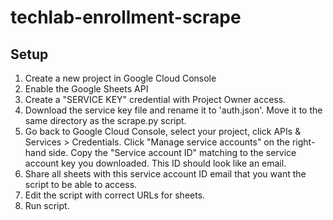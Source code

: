 # techlab-enrollment-scrape

## Setup
1. Create a new project in Google Cloud Console
2. Enable the Google Sheets API
3. Create a "SERVICE KEY" credential with Project Owner access.
4. Download the service key file and rename it to 'auth.json'. Move it to the same directory as the scrape.py script.
5. Go back to Google Cloud Console, select your project, click APIs & Services > Credentials.
   Click "Manage service accounts" on the right-hand side.
   Copy the "Service account ID" matching to the service account key you downloaded. This ID should look like an email.
6. Share all sheets with this service account ID email that you want the script to be able to access.
7. Edit the script with correct URLs for sheets.
8. Run script.
